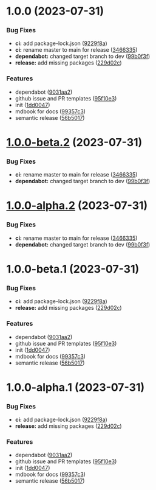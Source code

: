 # 1.0.0 (2023-07-31)


### Bug Fixes

* **ci:** add package-lock.json ([9229f8a](https://github.com/truzzt/template/commit/9229f8ac3d4141682359fecb19490974e6e86c64))
* **ci:** rename master to main for release ([3466335](https://github.com/truzzt/template/commit/34663350a44e82abc7d81fb67d72418bcc3fd8aa))
* **dependabot:** changed target branch to dev ([99b0f3f](https://github.com/truzzt/template/commit/99b0f3f5fe535ec80976c16babdb505a495b0be0))
* **release:** add missing packages ([229d02c](https://github.com/truzzt/template/commit/229d02c7e80722035561c11dd192205f023d2de5))


### Features

* dependabot ([9031aa2](https://github.com/truzzt/template/commit/9031aa28966303d94b22e434840d96bb80d431d8))
* github issue and PR templates ([95f10e3](https://github.com/truzzt/template/commit/95f10e35960662e754689f5fc0abe76a2a03f727))
* init ([1dd0047](https://github.com/truzzt/template/commit/1dd0047986e0a149f67a8254a9afcc9b70b2e1e7))
* mdbook for docs ([99357c3](https://github.com/truzzt/template/commit/99357c3d1b7043900620290637d40d3739f2fb2d))
* semantic release ([56b5017](https://github.com/truzzt/template/commit/56b501743d87f44fae571294382f4e11b0b8e299))

# [1.0.0-beta.2](https://github.com/truzzt/template/compare/v1.0.0-beta.1...v1.0.0-beta.2) (2023-07-31)


### Bug Fixes

* **ci:** rename master to main for release ([3466335](https://github.com/truzzt/template/commit/34663350a44e82abc7d81fb67d72418bcc3fd8aa))
* **dependabot:** changed target branch to dev ([99b0f3f](https://github.com/truzzt/template/commit/99b0f3f5fe535ec80976c16babdb505a495b0be0))

# [1.0.0-alpha.2](https://github.com/truzzt/template/compare/v1.0.0-alpha.1...v1.0.0-alpha.2) (2023-07-31)


### Bug Fixes

* **ci:** rename master to main for release ([3466335](https://github.com/truzzt/template/commit/34663350a44e82abc7d81fb67d72418bcc3fd8aa))
* **dependabot:** changed target branch to dev ([99b0f3f](https://github.com/truzzt/template/commit/99b0f3f5fe535ec80976c16babdb505a495b0be0))

# 1.0.0-beta.1 (2023-07-31)


### Bug Fixes

* **ci:** add package-lock.json ([9229f8a](https://github.com/truzzt/template/commit/9229f8ac3d4141682359fecb19490974e6e86c64))
* **release:** add missing packages ([229d02c](https://github.com/truzzt/template/commit/229d02c7e80722035561c11dd192205f023d2de5))


### Features

* dependabot ([9031aa2](https://github.com/truzzt/template/commit/9031aa28966303d94b22e434840d96bb80d431d8))
* github issue and PR templates ([95f10e3](https://github.com/truzzt/template/commit/95f10e35960662e754689f5fc0abe76a2a03f727))
* init ([1dd0047](https://github.com/truzzt/template/commit/1dd0047986e0a149f67a8254a9afcc9b70b2e1e7))
* mdbook for docs ([99357c3](https://github.com/truzzt/template/commit/99357c3d1b7043900620290637d40d3739f2fb2d))
* semantic release ([56b5017](https://github.com/truzzt/template/commit/56b501743d87f44fae571294382f4e11b0b8e299))

# 1.0.0-alpha.1 (2023-07-31)


### Bug Fixes

* **ci:** add package-lock.json ([9229f8a](https://github.com/truzzt/template/commit/9229f8ac3d4141682359fecb19490974e6e86c64))
* **release:** add missing packages ([229d02c](https://github.com/truzzt/template/commit/229d02c7e80722035561c11dd192205f023d2de5))


### Features

* dependabot ([9031aa2](https://github.com/truzzt/template/commit/9031aa28966303d94b22e434840d96bb80d431d8))
* github issue and PR templates ([95f10e3](https://github.com/truzzt/template/commit/95f10e35960662e754689f5fc0abe76a2a03f727))
* init ([1dd0047](https://github.com/truzzt/template/commit/1dd0047986e0a149f67a8254a9afcc9b70b2e1e7))
* mdbook for docs ([99357c3](https://github.com/truzzt/template/commit/99357c3d1b7043900620290637d40d3739f2fb2d))
* semantic release ([56b5017](https://github.com/truzzt/template/commit/56b501743d87f44fae571294382f4e11b0b8e299))
